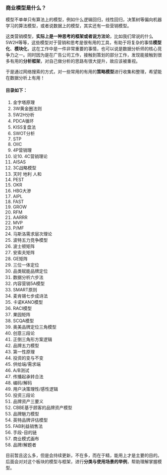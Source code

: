   ### 商业模型是什么？
  
  模型不单单只有算法上的模型，例如什么逻辑回归，线性回归，决策树等偏向机器学习的算法模型，或者说数据上的模型，其实还有一些营销模型。
  
  这类营销模型，**实际上是一种思考的框架或者说方法论**，比如我们常说的什么5W2H等等，这些模型对于营销和思考是很有用的工具，有助于将复杂的事情**模型化**、**模块化**，这在工作中是一件非常重要的事情，也可以说是数据分析师的核心竞争力之一。同时因为是在广告公司工作，接触到策划的部分工作，发现能接触到很多有用的**分析框架**，对自己做分析的思路有很大提升，故应该被重视。  
  
  于是通过网络搜索的方式，对一些常用的有用的**策略模型**进行收集和整理，希望能在数据分析上有用！

  #### 目录如下：

  1. 金字塔原理
  2.  3W黄金圈法则
  3.  5W2H分析
  4.  PDCA循环
  5.  KISS复盘法
  6.  SWOT分析
  7.  STP
  8.  OIIC
  9.  4P营销理
  10.  论10. 4C营销理论
  11.  AISAS
  12.  3C战略模型
  13.  天时 地利 人和
  14.  PEST
  15.  OKR
  16.  HBG大渗
  17.  AIPL
  18.  FAST
  19.  GROW
  20.  RFM
  21.  AARRR
  22.  MVP
  23.  P/MF
  24.  马斯洛需求层次理论
  25.  波特五力竞争模型
  26.  波士顿矩阵
  27.  安索夫矩阵
  28.  GE矩阵
  29.  三位一体定位
  30.  品类赋能品牌定位
  31.  数据分析六步法
  32.  内容营销5A模型
  33.  SMART原则
  34.  麦肯锡七步成诗法
  35.  卡诺KANO模型
  36.  RACI模型
  37.  果园矩阵
  38.  SCQA模型
  39.  奥美品牌定位三角模型
  40.  创意三段论
  41.  正倒三角形方案逻辑
  42.  品牌五力模型
  43.  第一性原理
  44.  投资的变与不变
  45.  供给端/需求端
  46.  A/B测试
  47.  传播起承转合法
  48.  编码/解码
  49.  用户决策理性/感性逻辑
  50.  投资三段论
  51.  品牌资产三要义
  52.  CBBE基于顾客的品牌资产模型
  53.  品牌魅力模型
  54.  英特品牌评估模型
  55.  FAB利益销售法
  56.  手段-目的链
  57.  商业模式画布
  58.  品牌/解题者

目前暂且这么多，但是会持续更新，不在多，而在于精，能用上才是主要的目的。后面会对对这个板块的模型与框架，进行**分类与使用场景的举例**，帮助理解掌握模型。

